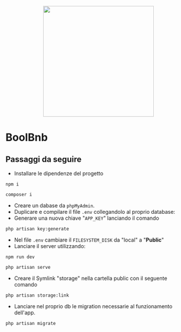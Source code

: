 <p align="center"><a href="https://laravel.com" target="_blank"><img src="https://raw.githubusercontent.com/laravel/art/master/logo-lockup/5%20SVG/2%20CMYK/1%20Full%20Color/laravel-logolockup-cmyk-red.svg" width="300"></a></p>

# BoolBnb

## Passaggi da seguire
- Installare le dipendenze del progetto
```
npm i
```     
```
composer i
 ```
- Creare un dabase da `phpMyAdmin`.
- Duplicare e compilare il file `.env` collegandolo al proprio database:
- Generare una nuova chiave "`APP_KEY`" lanciando il comando 
```
php artisan key:generate
```
- Nel file `.env` cambiare il `FILESYSTEM_DISK` da "local" a "**Public**"
- Lanciare il server utilizzando: 
```
npm run dev
```
```
php artisan serve
```
- Creare il Symlink "storage" nella cartella public con il seguente comando
```
php artisan storage:link
```
- Lanciare nel proprio db le migration necessarie al funzionamento dell'app.
```
php artisan migrate
```

